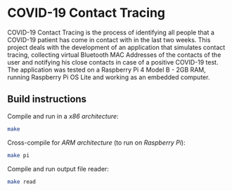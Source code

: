 # COVID-19 Contact Tracing

COVID-19 Contact Tracing is the process of identifying all people that a COVID-19 patient has come in contact with in the last two
weeks. This project deals with the development of an application that simulates contact tracing, collecting virtual Bluetooth MAC
Addresses of the contacts of the user and notifying his close contacts in case of a positive COVID-19 test. The application was tested
on a Raspberry Pi 4 Model B - 2GB RAM, running Raspberry Pi OS Lite and working as an embedded computer. 

## Build instructions

Compile and run in a *x86 architecture*: 

```bash
make
```

Cross-compile for *ARM architecture* (to run on *Raspberry Pi*):

```bash
make pi
```

Compile and run output file reader:

```bash
make read
```
